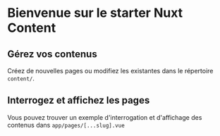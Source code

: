 # Bienvenue sur le starter Nuxt Content

## Gérez vos contenus

Créez de nouvelles pages ou modifiez les existantes dans le répertoire `content/`.

## Interrogez et affichez les pages

Vous pouvez trouver un exemple d'interrogation et d'affichage des contenus dans `app/pages/[...slug].vue`

[docs]: https://content.nuxt.com
